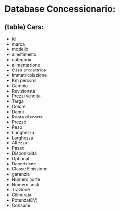 # Database Concessionario:

## (table) Cars:

- id
- marca                 <!-- Alfa Romeo -->
- modello               <!-- Stelvio -->
- allestimento          <!-- Q4 Super 2.2 -->
- categoria             <!-- Suv/fuoristrada -->
- alimentazione         <!-- Benzina/Deesel -->        
- Casa produttrice      <!-- Alfa Romeo -->
- Immatricolazione      <!-- YYYY -->
- Km percorsi           <!-- KM -->
- Cambio                <!-- Automatico/Manuale -->
- Revisionata           <!-- Si/no - YYYY -->
- Prezzi vendita        <!-- $ -->
- Targa                 <!-- ? -->
- Colore                <!-- Rosso ect. -->
- Danni                 <!-- Si/No -->
- Ruota di scorta       <!-- Si/No -->
- Prezzo                <!-- $ -->
- Peso                  <!-- Kg -->
- Lunghezza             <!-- Metri -->
- Larghezza             <!-- Metri -->
- Altezza               <!-- Metri -->
- Passo                 <!-- Metri -->
- Disponibilità         <!-- Si/No -->
- Optional              <!-- Quali ? -->
- Descrizione           <!-- Text... -->
- Classe Emissione      <!-- Euro 6 -->
- garanzia              <!-- 12 mesi -->
- Numero porte          <!-- 5 -->
- Numero posti          <!-- 5 -->
- Trazione              <!-- Integrale -->
- Cilindrata            <!-- 2100 -->
- Potenza(CV)           <!-- 210 -->
- Consumi               <!-- 4,8 -->